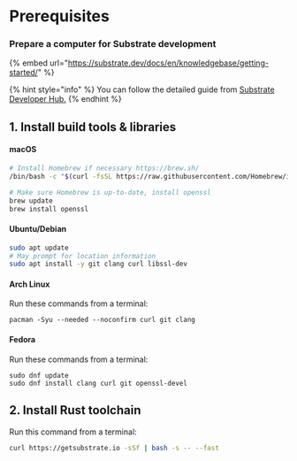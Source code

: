 # Prerequisites

### Prepare a computer for Substrate development

{% embed url="https://substrate.dev/docs/en/knowledgebase/getting-started/" %}

{% hint style="info" %}
You can follow the detailed guide from [Substrate Developer Hub.](https://substrate.dev/docs/en/knowledgebase/getting-started/)
{% endhint %}

## 1. Install build tools & libraries

#### macOS

```bash
# Install Homebrew if necessary https://brew.sh/
/bin/bash -c "$(curl -fsSL https://raw.githubusercontent.com/Homebrew/install/master/install.sh)"

# Make sure Homebrew is up-to-date, install openssl
brew update
brew install openssl
```

#### Ubuntu/Debian

```bash
sudo apt update
# May prompt for location information
sudo apt install -y git clang curl libssl-dev
```

#### Arch Linux

Run these commands from a terminal:

```text
pacman -Syu --needed --noconfirm curl git clang
```

#### Fedora

Run these commands from a terminal:

```text
sudo dnf update
sudo dnf install clang curl git openssl-devel
```

## 2. Install Rust toolchain

Run this command from a terminal:

```bash
curl https://getsubstrate.io -sSf | bash -s -- --fast
```

### 

